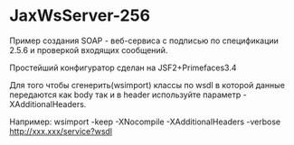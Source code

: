 JaxWsServer-256
===============

Пример создания SOAP - веб-сервиса с подписью 
по спецификации 2.5.6 и проверкой входящих сообщений.

Простейший конфигуратор сделан на JSF2+Primefaces3.4

Для того чтобы сгенерить(wsimport) классы по wsdl в которой данные передаются как body так и в header используйте параметр -XAdditionalHeaders.

Например:
wsimport -keep -XNocompile -XAdditionalHeaders -verbose http://xxx.xxx/service?wsdl
